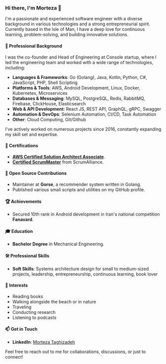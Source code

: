 ### Hi there, I'm Morteza 👋

I'm a passionate and experienced software engineer with a diverse background in various technologies and a strong entrepreneurial spirit. Currently based in the Isle of Man, I have a deep love for continuous learning, problem-solving, and building innovative solutions.

#### 🚀 Professional Background

I was the co-founder and Head of Engineering at Console startup, where I led the engineering team and worked with a wide range of technologies, including:
- **Languages & Frameworks**: Go (Golang), Java, Kotlin, Python, C#, JavaScript, PHP, Shell Scripting
- **Platforms & Tools**: AWS, Android Development, Linux, Docker, Kubernetes, Microservices
- **Databases & Messaging**: MySQL, PostgreSQL, Redis, RabbitMQ, Firebase, ClickHouse, Elasticsearch
- **Web & API Development**: React JS, REST API, GraphQL, gRPC, Swagger
- **Automation & DevOps**: Selenium Automation, CI/CD, Task Automation
- **Other**: Cloud Computing, Git/Github

I've actively worked on numerous projects since 2016, constantly expanding my skill set and expertise.

#### 📜 Certifications

- **[AWS Certified Solution Architect Associate](https://www.credly.com/badges/70dbec32-afdc-4f28-a559-676d6124c657)**.
- **[Certified ScrumMaster](https://bcert.me/bc/html/show-badge.html?b=jbodvegy)** from ScrumAlliance.

#### 🌟 Open Source Contributions

- Maintainer at **Gorse**, a recommender system written in Golang.
- Published various small scripts and utilities on my GitHub profile.

#### 🏆 Achievements

- Secured 10th rank in Android development in Iran's national competition **Fanavard**.

#### 🎓 Education

- **Bachelor Degree** in Mechanical Engineering.

#### 🛠️ Professional Skills

- **Soft Skills**: Systems architecture design for small to medium-sized projects, leadership, entrepreneurship, continuous learning, book lover

#### 🌱 Interests

- Reading books
- Walking alongside the beach or in nature
- Traveling
- Conducting research
- Listening to podcasts

#### 📫 Get in Touch

- **LinkedIn**: [Morteza Taghizadeh](https://www.linkedin.com/in/morteza-taghizadeh/)

Feel free to reach out to me for collaborations, discussions, or just to connect!
